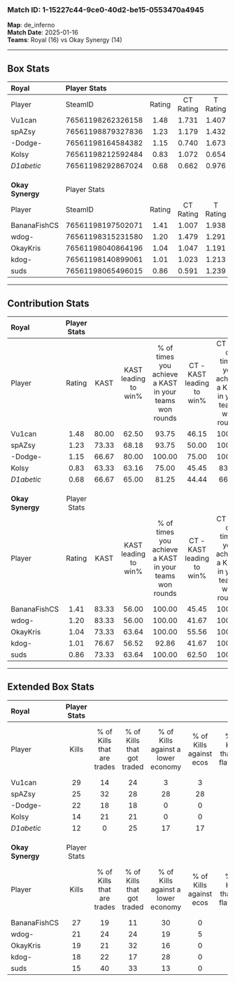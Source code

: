### Match ID: 1-15227c44-9ce0-40d2-be15-0553470a4945  
**Map**: de_inferno  
**Match Date**: 2025-01-16  
**Teams**: Royal (16) vs Okay Synergy (14)  

---  

## Box Stats  

| **Royal**        | Player Stats      |        |           |          |       |      |       |         |        |      |     |
| :- | :- | :-: | :-: | :-: | :-: | :-: | :-: | :-: | :-: | :-: | :-: |
| Player           | SteamID           | Rating | CT Rating | T Rating | KAST  | ADR  | Kills | Assists | Deaths | K/D  | HS% |
| Vu1can           | 76561198262326158 |  1.48  |   1.731   |  1.407   | 80.00 | 98.4 |  29   |   12    |   20   | 1.45 | 41  |
| spAZsy           | 76561198879327836 |  1.23  |   1.179   |  1.432   | 73.33 | 78.4 |  25   |    5    |   20   | 1.25 | 32  |
| -Dodge-          | 76561198164584382 |  1.15  |   0.740   |  1.673   | 66.67 | 96.3 |  22   |   10    |   21   | 1.05 | 50  |
| Kolsy            | 76561198212592484 |  0.83  |   1.072   |  0.654   | 63.33 | 61.1 |  14   |    7    |   18   | 0.78 | 28  |
| _D1abetic_       | 76561198292867024 |  0.68  |   0.662   |  0.976   | 66.67 | 48.0 |  12   |    6    |   22   | 0.55 | 58  |
|                  |                   |        |           |          |       |      |       |         |        |      |     |
|                  |                   |        |           |          |       |      |       |         |        |      |     |
|                  |                   |        |           |          |       |      |       |         |        |      |     |
| **Okay Synergy** | Player Stats      |        |           |          |       |      |       |         |        |      |     |
| Player           | SteamID           | Rating | CT Rating | T Rating | KAST  | ADR  | Kills | Assists | Deaths | K/D  | HS% |
| BananaFishCS     | 76561198197502071 |  1.41  |   1.007   |  1.938   | 83.33 | 79.3 |  27   |    8    |   18   | 1.50 | 62  |
| wdog-            | 76561198315231580 |  1.20  |   1.479   |  1.291   | 83.33 | 90.1 |  21   |    8    |   22   | 0.95 | 71  |
| OkayKris         | 76561198040864196 |  1.04  |   1.047   |  1.191   | 73.33 | 75.5 |  19   |    9    |   21   | 0.90 | 63  |
| kdog-            | 76561198140899061 |  1.01  |   1.023   |  1.213   | 76.67 | 63.7 |  18   |    6    |   20   | 0.90 | 38  |
| suds             | 76561198065496015 |  0.86  |   0.591   |  1.239   | 73.33 | 60.1 |  15   |    9    |   22   | 0.68 | 53  |
---  

## Contribution Stats  

| **Royal**        | Player Stats |       |                      |                                                        |                           |                                                             |                          |                                                            |
| :- | :-: | :-: | :-: | :-: | :-: | :-: | :-: | :-: |
| Player           |    Rating    | KAST  | KAST leading to win% | % of times you achieve a KAST in your teams won rounds | CT - KAST leading to win% | CT - % of times you achieve a KAST in your teams won rounds | T - KAST leading to win% | T - % of times you achieve a KAST in your teams won rounds |
| Vu1can           |     1.48     | 80.00 |        62.50         |                         93.75                          |           46.15           |                           100.00                            |          81.82           |                           90.00                            |
| spAZsy           |     1.23     | 73.33 |        68.18         |                         93.75                          |           50.00           |                           100.00                            |          90.00           |                           90.00                            |
| -Dodge-          |     1.15     | 66.67 |        80.00         |                         100.00                         |           75.00           |                           100.00                            |          83.33           |                           100.00                           |
| Kolsy            |     0.83     | 63.33 |        63.16         |                         75.00                          |           45.45           |                            83.33                            |          87.50           |                           70.00                            |
| _D1abetic_       |     0.68     | 66.67 |        65.00         |                         81.25                          |           44.44           |                            66.67                            |          81.82           |                           90.00                            |
|                  |              |       |                      |                                                        |                           |                                                             |                          |                                                            |
|                  |              |       |                      |                                                        |                           |                                                             |                          |                                                            |
|                  |              |       |                      |                                                        |                           |                                                             |                          |                                                            |
| **Okay Synergy** | Player Stats |       |                      |                                                        |                           |                                                             |                          |                                                            |
| Player           |    Rating    | KAST  | KAST leading to win% | % of times you achieve a KAST in your teams won rounds | CT - KAST leading to win% | CT - % of times you achieve a KAST in your teams won rounds | T - KAST leading to win% | T - % of times you achieve a KAST in your teams won rounds |
| BananaFishCS     |     1.41     | 83.33 |        56.00         |                         100.00                         |           45.45           |                           100.00                            |          64.29           |                           100.00                           |
| wdog-            |     1.20     | 83.33 |        56.00         |                         100.00                         |           41.67           |                           100.00                            |          69.23           |                           100.00                           |
| OkayKris         |     1.04     | 73.33 |        63.64         |                         100.00                         |           55.56           |                           100.00                            |          69.23           |                           100.00                           |
| kdog-            |     1.01     | 76.67 |        56.52         |                         92.86                          |           41.67           |                           100.00                            |          72.73           |                           88.89                            |
| suds             |     0.86     | 73.33 |        63.64         |                         100.00                         |           62.50           |                           100.00                            |          64.29           |                           100.00                           |
---  

## Extended Box Stats  

| **Royal**        | Player Stats |                            |                            |                                    |                         |                              |                                 |        |                             |                                     |                          |                               |                            |
| :- | :-: | :-: | :-: | :-: | :-: | :-: | :-: | :-: | :-: | :-: | :-: | :-: | :-: |
| Player           |    Kills     | % of Kills that are trades | % of Kills that got traded | % of Kills against a lower economy | % of Kills against ecos | % of Kills that are flawless | % of Kills that are close duels | Deaths | % of Deaths that get traded | % of Deaths against a lower economy | % of Deaths against ecos | % of Deaths that are flawless | % of Deaths that are close |
| Vu1can           |      29      |             14             |             24             |                 3                  |            3            |              62              |                3                |   20   |             25              |                 10                  |            0             |              45               |             10             |
| spAZsy           |      25      |             32             |             28             |                 28                 |           28            |              48              |                4                |   20   |             20              |                 10                  |            0             |              75               |             5              |
| -Dodge-          |      22      |             18             |             18             |                 0                  |            0            |              68              |                0                |   21   |             14              |                 14                  |            5             |              52               |             0              |
| Kolsy            |      14      |             21             |             21             |                 0                  |            0            |              64              |                7                |   18   |             11              |                 22                  |            11            |              78               |             0              |
| _D1abetic_       |      12      |             0              |             25             |                 17                 |           17            |              42              |                0                |   22   |             36              |                 14                  |            5             |              50               |             5              |
|                  |              |                            |                            |                                    |                         |                              |                                 |        |                             |                                     |                          |                               |                            |
|                  |              |                            |                            |                                    |                         |                              |                                 |        |                             |                                     |                          |                               |                            |
|                  |              |                            |                            |                                    |                         |                              |                                 |        |                             |                                     |                          |                               |                            |
| **Okay Synergy** | Player Stats |                            |                            |                                    |                         |                              |                                 |        |                             |                                     |                          |                               |                            |
| Player           |    Kills     | % of Kills that are trades | % of Kills that got traded | % of Kills against a lower economy | % of Kills against ecos | % of Kills that are flawless | % of Kills that are close duels | Deaths | % of Deaths that get traded | % of Deaths against a lower economy | % of Deaths against ecos | % of Deaths that are flawless | % of Deaths that are close |
| BananaFishCS     |      27      |             19             |             11             |                 30                 |            0            |              63              |                4                |   18   |             22              |                  6                  |            0             |              72               |             0              |
| wdog-            |      21      |             24             |             24             |                 19                 |            5            |              57              |               10                |   22   |             32              |                 18                  |            0             |              45               |             9              |
| OkayKris         |      19      |             21             |             32             |                 16                 |            0            |              58              |                0                |   21   |             19              |                 14                  |            0             |              71               |             5              |
| kdog-            |      18      |             22             |             17             |                 28                 |            0            |              67              |                6                |   20   |             30              |                 15                  |            0             |              45               |             0              |
| suds             |      15      |             40             |             33             |                 13                 |            0            |              60              |                0                |   22   |             14              |                 23                  |            0             |              64               |             0              |
